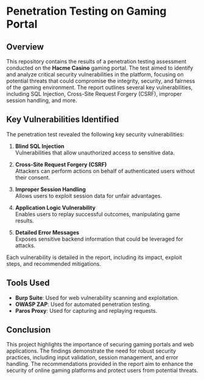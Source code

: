 # Penetration Testing on Gaming Portal

## Overview
This repository contains the results of a penetration testing assessment conducted on the **Hacme Casino** gaming portal. The test aimed to identify and analyze critical security vulnerabilities in the platform, focusing on potential threats that could compromise the integrity, security, and fairness of the gaming environment. The report outlines several key vulnerabilities, including SQL Injection, Cross-Site Request Forgery (CSRF), improper session handling, and more.

## Key Vulnerabilities Identified
The penetration test revealed the following key security vulnerabilities:

1. **Blind SQL Injection**  
   Vulnerabilities that allow unauthorized access to sensitive data.

2. **Cross-Site Request Forgery (CSRF)**  
   Attackers can perform actions on behalf of authenticated users without their consent.

3. **Improper Session Handling**  
   Allows users to exploit session data for unfair advantages.

4. **Application Logic Vulnerability**  
   Enables users to replay successful outcomes, manipulating game results.

5. **Detailed Error Messages**  
   Exposes sensitive backend information that could be leveraged for attacks.

Each vulnerability is detailed in the report, including its impact, exploit steps, and recommended mitigations.

## Tools Used
- **Burp Suite**: Used for web vulnerability scanning and exploitation.
- **OWASP ZAP**: Used for automated penetration testing.
- **Paros Proxy**: Used for capturing and replaying requests.

## Conclusion
This project highlights the importance of securing gaming portals and web applications. The findings demonstrate the need for robust security practices, including input validation, session management, and error handling. The recommendations provided in the report aim to enhance the security of online gaming platforms and protect users from potential threats.
